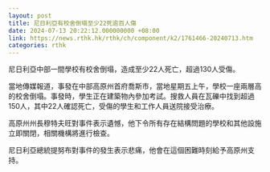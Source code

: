 ```yaml
---
layout: post
title: 尼日利亞有校舍倒塌至少22死逾百人傷
date: 2024-07-13 20:22:12.000000000 +08:00
link: https://news.rthk.hk/rthk/ch/component/k2/1761466-20240713.htm
categories: rthk
---
```


尼日利亞中部一間學校有校舍倒塌，造成至少22人死亡，超過130人受傷。
 
當地傳媒報道，事發在中部高原州首府喬斯市，當地星期五上午，學校一座兩層高的校舍倒塌。事發時，學生正在建築物內參加考試。搜救人員在瓦礫中找到超過150人，其中22人確認死亡，受傷的學生和工作人員送院接受治療。 
 
高原州州長穆特夫旺對事件表示遺憾，他下令所有存在結構問題的學校和其他設施立即關閉，相關機構將進行檢查。 

尼日利亞總統提努布對事件的發生表示悲痛，他會在這個困難時刻給予高原州支持。
